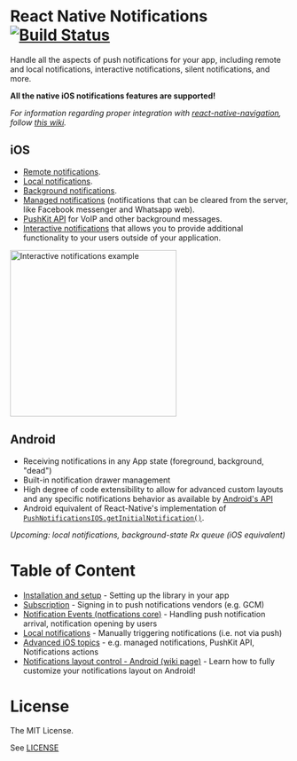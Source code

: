 # React Native Notifications [![Build Status](https://travis-ci.org/wix/react-native-notifications.svg)](https://travis-ci.org/wix/react-native-notifications)

Handle all the aspects of push notifications for your app, including remote and local notifications, interactive notifications, silent notifications, and more.

**All the native iOS notifications features are supported!** 

_For information regarding proper integration with [react-native-navigation](https://github.com/wix/react-native-navigation), follow [this wiki](https://github.com/wix/react-native-notifications/wiki/Android:-working-with-RNN)._


## iOS

- [Remote notifications](#handling-received-notifications).
- [Local notifications](#triggering-local-notifications).
- [Background notifications](#managed-notifications-ios-only).
- [Managed notifications](#managed-notifications-ios-only) (notifications that can be cleared from the server, like Facebook messenger and Whatsapp web).
- [PushKit API](#pushkit-api-ios-only) for VoIP and other background messages.
- [Interactive notifications](#interactive--actionable-notifications-ios-only) that allows you to provide additional functionality to your users outside of your application.

<img src="https://s3.amazonaws.com/nrjio/interactive.gif" alt="Interactive notifications example" width=300/>

## Android

- Receiving notifications in any App state (foreground, background, "dead")
- Built-in notification drawer management
- High degree of code extensibility to allow for advanced custom layouts and any specific notifications behavior as available by [Android's API](https://developer.android.com/training/notify-user/build-notification.html)
- Android equivalent of React-Native's implementation of [`PushNotificationsIOS.getInitialNotification()`](https://facebook.github.io/react-native/docs/pushnotificationios.html#getinitialnotification).

_Upcoming: local notifications, background-state Rx queue (iOS equivalent)_


# Table of Content

- [Installation and setup](./docs/installation.md) - Setting up the library in your app
- [Subscription](./docs/subscription.md) - Signing in to push notifications vendors (e.g. GCM)
- [Notification Events (notfications core)](./docs/notificationsEvents.md) - Handling push notification arrival, notification opening by users
- [Local notifications](./docs/localNotifications.md) - Manually triggering notifications (i.e. not via push)
- [Advanced iOS topics](./docs/advancedIos.md) - e.g. managed notifications, PushKit API, Notifications actions
- [Notifications layout control - Android (wiki page)](https://github.com/wix/react-native-notifications/wiki/Android:-Layout-Customization) - Learn how to fully customize your notifications layout on Android!

# License
The MIT License.

See [LICENSE](LICENSE)
